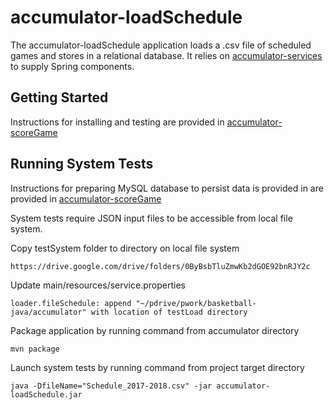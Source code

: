 # accumulator-loadSchedule

The accumulator-loadSchedule application loads a .csv file of scheduled games and stores in a relational database.  It relies on [accumulator-services](id:https://github.com/pablote3/basketball/tree/master/accumulator/accumulator-services) to supply Spring components.

## Getting Started

Instructions for installing and testing are provided in [accumulator-scoreGame](id:https://github.com/pablote3/basketball/tree/master/accumulator/accumulator-scoreGame)

## Running System Tests

Instructions for preparing MySQL database to persist data is provided in are provided in [accumulator-scoreGame](id:https://github.com/pablote3/basketball/tree/master/accumulator/accumulator-scoreGame)
 
System tests require JSON input files to be accessible from local file system.

Copy testSystem folder to directory on local file system

    https://drive.google.com/drive/folders/0ByBsbTluZmwKb2dGOE92bnRJY2c
 
Update main/resources/service.properties

    loader.fileSchedule: append "~/pdrive/pwork/basketball-java/accumulator" with location of testLoad directory

Package application by running command from accumulator directory

    mvn package
    
Launch system tests by running command from project target directory
    
    java -DfileName="Schedule_2017-2018.csv" -jar accumulator-loadSchedule.jar
